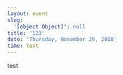 ```yaml
---
layout: event
slug:
  '[object Object]': null
title: '123'
date: 'Thursday, November 29, 2018'
time: test
---
```

test
